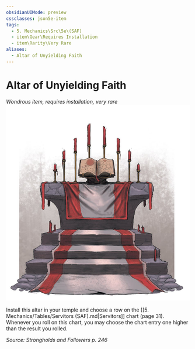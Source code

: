 ```yaml
---
obsidianUIMode: preview
cssclasses: json5e-item
tags:
  - 5. Mechanics\Src\5e\(SAF)
  - item\Gear\Requires Installation
  - item\Rarity\Very Rare
aliases:
  - Altar of Unyielding Faith
---
```

# Altar of Unyielding Faith
*Wondrous item, requires installation, very rare*  
![](https://raw.githubusercontent.com/TheGiddyLimit/homebrew/master/_img/SaF/altar-unyielding-faith.jpg#right)  


Install this altar in your temple and choose a row on the [[5. Mechanics/Tables/Servitors (SAF).md\|Servitors]] chart (page 31). Whenever you roll on this chart, you may choose the chart entry one higher than the result you rolled.

*Source: Strongholds and Followers p. 246*

